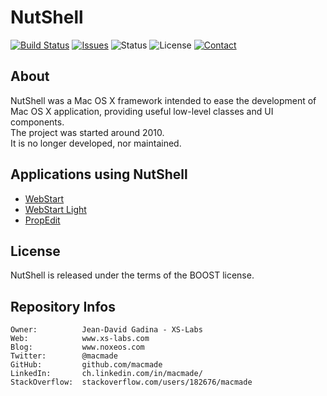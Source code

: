 NutShell
========

[![Build Status](https://img.shields.io/travis/macmade/NutShell.svg?branch=master&style=flat)](https://travis-ci.org/macmade/NutShell)
[![Issues](http://img.shields.io/github/issues/macmade/NutShell.svg?style=flat)](https://github.com/macmade/NutShell/issues)
![Status](https://img.shields.io/badge/status-inactive-lightgray.svg?style=flat)
![License](https://img.shields.io/badge/license-boost-brightgreen.svg?style=flat)
[![Contact](https://img.shields.io/badge/contact-@macmade-blue.svg?style=flat)](https://twitter.com/macmade)

About
-----

NutShell was a Mac OS X framework intended to ease the development of Mac OS X application, providing useful low-level classes and UI components.  
The project was started around 2010.  
It is no longer developed, nor maintained.

Applications using NutShell
---------------------------

 * [WebStart](http://www.eosgarden.com/en/products/webstart/)
 * [WebStart Light](http://www.eosgarden.com/en/freeware/webstart-light/)
 * [PropEdit](http://www.eosgarden.com/en/freeware/propedit/)

License
-------

NutShell is released under the terms of the BOOST license.
 
Repository Infos
----------------

    Owner:			Jean-David Gadina - XS-Labs
    Web:			www.xs-labs.com
    Blog:			www.noxeos.com
    Twitter:		@macmade
    GitHub:			github.com/macmade
    LinkedIn:		ch.linkedin.com/in/macmade/
    StackOverflow:	stackoverflow.com/users/182676/macmade
